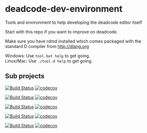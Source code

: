 # deadcode-dev-environment

Tools and environment to help developing the deadcode editor itself 

Start with this repo if you want to improve on deadcode.

Make sure you have rdmd installed which comes packaged with the standard D compiler from http://dlang.org

Windows: Use `tool.bat help` to get going.   
Linux/Mac: Use `./tool.d help` to get going.

## Sub projects

[![Build Status](https://travis-ci.org/jcd/deadcode-core.svg?branch=master)](https://travis-ci.org/jcd/deadcode-core)
[![codecov](https://codecov.io/gh/jcd/deadcode-core/branch/master/graph/badge.svg)](https://codecov.io/gh/jcd/deadcode-core)

[![Build Status](https://travis-ci.org/jcd/deadcode-platform.svg?branch=master)](https://travis-ci.org/jcd/deadcode-platform)
[![codecov](https://codecov.io/gh/jcd/deadcode-platform/branch/master/graph/badge.svg)](https://codecov.io/gh/jcd/deadcode-platform)

[![Build Status](https://travis-ci.org/jcd/deadcode-rpc.svg?branch=master)](https://travis-ci.org/jcd/deadcode-rpc)
[![codecov](https://codecov.io/gh/jcd/deadcode-rpc/branch/master/graph/badge.svg)](https://codecov.io/gh/jcd/deadcode-rpc)

[![Build Status](https://travis-ci.org/jcd/deadcode-io.svg?branch=master)](https://travis-ci.org/jcd/deadcode-io)
[![codecov](https://codecov.io/gh/jcd/deadcode-io/branch/master/graph/badge.svg)](https://codecov.io/gh/jcd/deadcode-io)

[![Build Status](https://travis-ci.org/jcd/deadcode-edit.svg?branch=master)](https://travis-ci.org/jcd/deadcode-edit)
[![codecov](https://codecov.io/gh/jcd/deadcode-edit/branch/master/graph/badge.svg)](https://codecov.io/gh/jcd/deadcode-edit)


